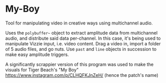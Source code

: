 # My-Boy
Tool for manipulating video in creative ways using multichannel audio.

Uses the `polybuffer~` object to extract amplitude data from multichannel audio, and distribute said data per-channel. In this case, it's being used to manipulate Vizzie input, i.e. video content. Drag a video in, import a folder of 5 audio files, and go nuts. Use `past` and `line` objects in succession to make easy amplitude triggers.

A significantly scrappier version of this program was used to make the visuals for Tiger Beach's "My Boy" https://www.instagram.com/p/CLHQFKJnZeH/ (hence the patch's name)
